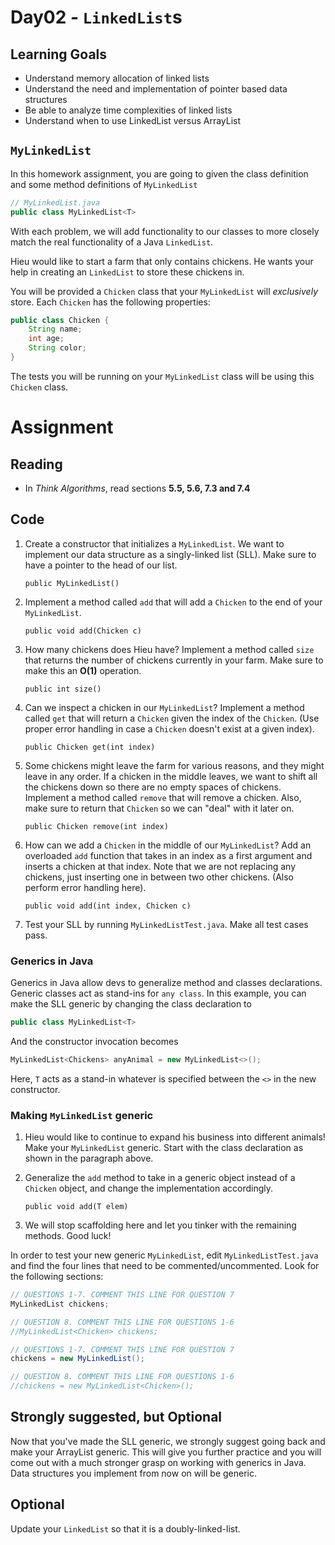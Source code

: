 # Day02 - `LinkedList`s

## Learning Goals

- Understand memory allocation of linked lists
- Understand the need and implementation of pointer based data structures
- Be able to analyze time complexities of linked lists
- Understand when to use LinkedList versus ArrayList

## `MyLinkedList`

In this homework assignment, you are going to given the class definition and some method definitions of `MyLinkedList`
```java
// MyLinkedList.java
public class MyLinkedList<T>
```

With each problem, we will add functionality to our classes to more closely match the real functionality of a Java `LinkedList`.

Hieu would like to start a farm that only contains chickens. He wants your help in creating an `LinkedList` to store these chickens in.

You will be provided a `Chicken` class that your `MyLinkedList` will *exclusively* store. Each `Chicken` has the following properties:
```java
public class Chicken {
    String name;
    int age;
    String color;
}
```
The tests you will be running on your `MyLinkedList` class will be using this `Chicken` class.

# Assignment

## Reading

- In *Think Algorithms*, read sections **5.5, 5.6, 7.3 and 7.4**

## Code

1. Create a constructor that initializes a `MyLinkedList`. We want to implement our data structure as a singly-linked list (SLL). Make sure to have a pointer to the head of our list.

    `public MyLinkedList()`

2. Implement a method called `add` that will add a `Chicken` to the end of your `MyLinkedList`.

    `public void add(Chicken c)`

3. How many chickens does Hieu have? Implement a method called `size` that returns the number of chickens currently in your farm. Make sure to make this an **O(1)** operation.

    `public int size()`

4. Can we inspect a chicken in our `MyLinkedList`? Implement a method called `get` that will return a `Chicken` given the index of the `Chicken`. (Use proper error handling in case a `Chicken` doesn't exist at a given index).

    `public Chicken get(int index)`

5. Some chickens might leave the farm for various reasons, and they might leave in any order. If a chicken in the middle leaves, we want to shift all the chickens down so there are no empty spaces of chickens. Implement a method called `remove` that will remove a chicken. Also, make sure to return that `Chicken` so we can "deal" with it later on.

    `public Chicken remove(int index)`

6. How can we add a `Chicken` in the middle of our `MyLinkedList`? Add an overloaded `add` function that takes in an index as a first argument and inserts a chicken at that index. Note that we are not replacing any chickens, just inserting one in between two other chickens. (Also perform error handling here).

    `public void add(int index, Chicken c)`

7. Test your SLL by running `MyLinkedListTest.java`. Make all test cases pass.

### Generics in Java

Generics in Java allow devs to generalize method and classes declarations. Generic classes act as stand-ins for `any class`. In this example, you can make the SLL generic by changing the class declaration to

```java
public class MyLinkedList<T>
```

And the constructor invocation becomes

```java
MyLinkedList<Chickens> anyAnimal = new MyLinkedList<>();
```

Here, `T` acts as a stand-in whatever is specified between the `<>` in the new constructor.

### Making `MyLinkedList` generic

1. Hieu would like to continue to expand his business into different animals! Make your `MyLinkedList` generic. Start with the class declaration as shown in the paragraph above.

2. Generalize the `add` method to take in a generic object instead of a `Chicken` object, and change the implementation accordingly.

	`public void add(T elem)`

3. We will stop scaffolding here and let you tinker with the remaining methods. Good luck!

In order to test your new generic `MyLinkedList`, edit `MyLinkedListTest.java` and find the four lines that need to be commented/uncommented. Look for the following sections:

```java
// QUESTIONS 1-7. COMMENT THIS LINE FOR QUESTION 7
MyLinkedList chickens;

// QUESTION 8. COMMENT THIS LINE FOR QUESTIONS 1-6
//MyLinkedList<Chicken> chickens;

// QUESTIONS 1-7. COMMENT THIS LINE FOR QUESTION 7
chickens = new MyLinkedList();

// QUESTION 8. COMMENT THIS LINE FOR QUESTIONS 1-6
//chickens = new MyLinkedList<Chicken>();
```

## Strongly suggested, but Optional

Now that you've made the SLL generic, we strongly suggest going back and make your ArrayList generic. This will give you further practice and you will come out with a much stronger grasp on working with generics in Java. Data structures you implement from now on will be generic.

## Optional

Update your `LinkedList` so that it is a doubly-linked-list.
